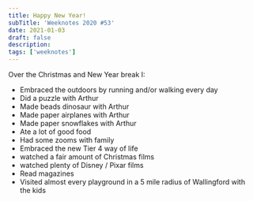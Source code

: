 ```yaml
---
title: Happy New Year!
subTitle: 'Weeknotes 2020 #53'
date: 2021-01-03
draft: false
description:
tags: ['weeknotes']
---
```


Over the Christmas and New Year break I:

- Embraced the outdoors by running and/or walking every day
- Did a puzzle with Arthur
- Made beads dinosaur with Arthur
- Made paper airplanes with Arthur
- Made paper snowflakes with Arthur
- Ate a lot of good food
- Had some zooms with family
- Embraced the new Tier 4 way of life
- watched a fair amount of Christmas films
- watched plenty of Disney / Pixar films
- Read magazines
- Visited almost every playground in a 5 mile radius of Wallingford with the kids
